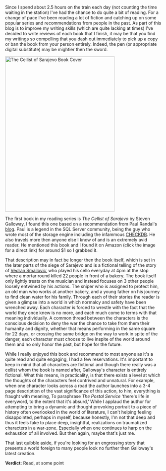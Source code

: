 Since I spend about 2.5 hours on the train each day (not counting the time waiting in the station) I've had the chance to do quite a bit of reading. For a change of pace I've been reading a lot of fiction and catching up on some popular series and recommendations from people in the past. As part of this blog is to improve my writing skills (which are quite lacking at times) I've decided to write reviews of each book that I finish, it may be that you find my writings so compelling that you dash out immediately to pick up a copy or ban the book from your person entirely. Indeed, the pen (or appropriate digital substitute) may be mightier then the sword.

<a href="http://www.amazon.com/Cellist-Sarajevo-Steven-Galloway/dp/1594483655/replaced"><img class="aligncenter" title="The Cellist of Sarajevo" src="http://ebooks-imgs.connect.com/product/400/000/000/000/000/090/531/400000000000000090531_s4.jpg" alt="The Cellist of Sarajevo Book Cover" width="353" height="500" /></a>

The first book in my reading series is _The Cellist of Sarajevo_ by Steven Galloway, I found this one based on a recommendation from Paul Randal's <a title="In Recovery, Paul Randal" href="http://www.sqlskills.com/BLOGS/PAUL/post/2011-the-year-in-books.aspx" target="_blank">blog</a>. Paul is a legend in the SQL Server community, being the guy who wrote most of the storage engine including the infammous <a title="CHECKDB MSDN" href="http://msdn.microsoft.com/en-us/library/ms176064.aspx" target="_blank">CHECKDB</a>. He also travels more then anyone else I know of and is an extremely avid reader. He mentioned this book and I found it on Amazon (click the image for a direct link) for around $1 so I grabbed it.

That description may in fact be longer then the book itself, which is set in the later parts of the siege of Sarajevo and is a fictional telling of the story of <a title="The Cellist himself" href="http://en.wikipedia.org/wiki/Vedran_Smailovi%C4%87" target="_blank">Vedran Smailovic˙</a> who played his cello everyday at 4pm at the stop where a mortar round killed 22 people in front of a bakery. The book itself only lightly treats on the musician and instead focuses on 3 other people loosely entwined by his actions. The sniper who is assigned to protect him, an old man who works at another bakery, and a young father on his journey to find clean water for his family. Through each of their stories the reader is given a glimpse into a world in which normalcy and safety have been wrenched away. Each character is forced to wrestle with the fact that the world they once knew is no more, and each much come to terms with that meaning individually. A common thread between the characters is the conscious decision to deny the war the chance to take from them their humanity and dignity, whether that means performing in the same square for 22 days, or crossing the same bridge on the way to work in spite of the danger, each character must choose to live inspite of the world around them and no only honor the past, but hope for the future.

While I really enjoyed this book and recommend to most anyone as it's a quite read and quite engaging, I had a few reservations. It's important to keep in mind that all characters are fictional and though there really was a cellist whom the book is named after, Galloway's character is entirely fictional. What this means, in practicality, is that there exists a level at which the thoughts of the characters feel contrived and unnatural. For example, when one character looks across a road the author launches into a 3-4 page description of the vast significance of this action, to him, everything is fraught with meaning, To paraphrase _The Postal Service_ 'there's life in everyword, to the extent that it's absurd,' While I applaud the author for attempting to bring a dynamic and thought provoking portrait to a piece of history often overlooked in the world of literature, I can't helping feeling disappointed, perhaps in myself, because honestly, I'm not that deep and thus it feels fake to place deep, insightful, realizations on traumatized characters in a war-zone. Especially when one continues to harp on the exhaustion of all involved. But then again, maybe that's just me.

That last quibble aside, if you're looking for an engrossing story that presents a world foreign to many people look no further then Galloway's latest creation.

**Verdict:** Read, at some point